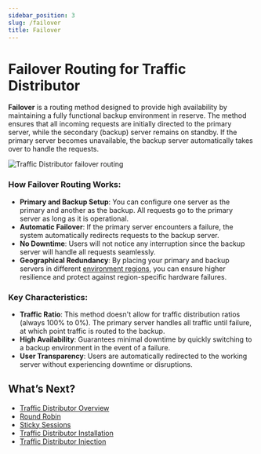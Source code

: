 ```yaml
---
sidebar_position: 3
slug: /failover
title: Failover
---
```

# Failover Routing for Traffic Distributor

**Failover** is a routing method designed to provide high availability by maintaining a fully functional backup environment in reserve. The method ensures that all incoming requests are initially directed to the primary server, while the secondary (backup) server remains on standby. If the primary server becomes unavailable, the backup server automatically takes over to handle the requests.

![Traffic Distributor failover routing](#)

### How Failover Routing Works:
- **Primary and Backup Setup**: You can configure one server as the primary and another as the backup. All requests go to the primary server as long as it is operational.
- **Automatic Failover**: If the primary server encounters a failure, the system automatically redirects requests to the backup server.
- **No Downtime**: Users will not notice any interruption since the backup server will handle all requests seamlessly.
- **Geographical Redundancy**: By placing your primary and backup servers in different [environment regions](<https://docs.dewacloud.com/docs/environment-regions/>), you can ensure higher resilience and protect against region-specific hardware failures.

### Key Characteristics:
- **Traffic Ratio**: This method doesn't allow for traffic distribution ratios (always 100% to 0%). The primary server handles all traffic until failure, at which point traffic is routed to the backup.
- **High Availability**: Guarantees minimal downtime by quickly switching to a backup environment in the event of a failure.
- **User Transparency**: Users are automatically redirected to the working server without experiencing downtime or disruptions.

## What’s Next?
- [Traffic Distributor Overview](<https://docs.dewacloud.com/docs/traffic-distributor/>)
- [Round Robin](<https://docs.dewacloud.com/docs/round-robin-traffic-routing/>)
- [Sticky Sessions](<https://docs.dewacloud.com/docs/sticky-sessions-traffic-routing/>)
- [Traffic Distributor Installation](<https://docs.dewacloud.com/docs/traffic-distributor-installation/>)
- [Traffic Distributor Injection](<https://docs.dewacloud.com/docs/traffic-distributor-injection/>)